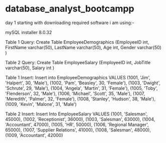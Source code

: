# database_analyst_bootcampp

day 1 
starting with downloading required software 
i am using:-

mySQL installer 8.0.32

Table 1 Query:
Create Table EmployeeDemographics 
(EmployeeID int, 
FirstName varchar(50), 
LastName varchar(50), 
Age int, 
Gender varchar(50)
)

Table 2 Query:
Create Table EmployeeSalary 
(EmployeeID int, 
JobTitle varchar(50), 
Salary int
)



Table 1 Insert:
Insert into EmployeeDemographics VALUES
(1001, 'Jim', 'Halpert', 30, 'Male'),
(1002, 'Pam', 'Beasley', 30, 'Female'),
(1003, 'Dwight', 'Schrute', 29, 'Male'),
(1004, 'Angela', 'Martin', 31, 'Female'),
(1005, 'Toby', 'Flenderson', 32, 'Male'),
(1006, 'Michael', 'Scott', 35, 'Male'),
(1007, 'Meredith', 'Palmer', 32, 'Female'),
(1008, 'Stanley', 'Hudson', 38, 'Male'),
(1009, 'Kevin', 'Malone', 31, 'Male')

Table 2 Insert:
Insert Into EmployeeSalary VALUES
(1001, 'Salesman', 45000),
(1002, 'Receptionist', 36000),
(1003, 'Salesman', 63000),
(1004, 'Accountant', 47000),
(1005, 'HR', 50000),
(1006, 'Regional Manager', 65000),
(1007, 'Supplier Relations', 41000),
(1008, 'Salesman', 48000),
(1009, 'Accountant', 42000)
